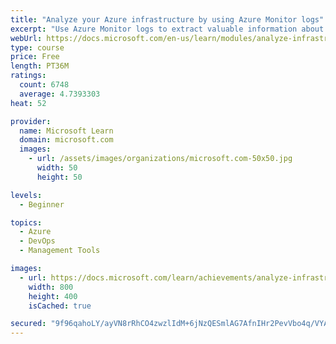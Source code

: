 ```yaml
---
title: "Analyze your Azure infrastructure by using Azure Monitor logs"
excerpt: "Use Azure Monitor logs to extract valuable information about your infrastructure from log data."
webUrl: https://docs.microsoft.com/en-us/learn/modules/analyze-infrastructure-with-azure-monitor-logs/
type: course
price: Free
length: PT36M
ratings:
  count: 6748
  average: 4.7393303
heat: 52

provider:
  name: Microsoft Learn
  domain: microsoft.com
  images:
    - url: /assets/images/organizations/microsoft.com-50x50.jpg
      width: 50
      height: 50

levels:
  - Beginner

topics:
  - Azure
  - DevOps
  - Management Tools

images:
  - url: https://docs.microsoft.com/learn/achievements/analyze-infrastructure-with-azure-monitor-logs-social.png
    width: 800
    height: 400
    isCached: true

secured: "9f96qahoLY/ayVN8rRhCO4zwzlIdM+6jNzQESmlAG7AfnIHr2PevVbo4q/VYAzjtbiWJIKj7AOnQJqxmogRS8HPL1POsbCYXEve6fGUh91kDlxT0emndpcOzae6TYumZK9rnqWrzJ+4PSxkgEjmYif+y5eSwZJXOAcykFOrXUO1xk3BB2NVbqs1/3veM+RRLOMZe2TiYV5s0cl8D8B/6sjcWlAjOrPidc00IKuBQf0enG6e2x4HlsapANj48rR+izrcc/06/4T4aesgSljZ/L07eVXTZ6iszlvEc+q1HDXAr4UlbVf4chHaEsl6LiM1ldDVxHn5r2vVtmTnEuXxqCutRiJqi8ofMrigiqY+RyZ/ATfpEmu98XvDkb07b1oyzHnKtZ9Fi3tMpLtHM7veCi7ILsS50jyK7TGO7vBAR/SI=;2a1Jm+6pdHcxe2fkd+MQog=="
---
```


